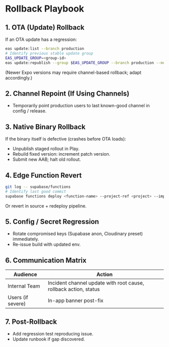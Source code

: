 # Rollback Playbook

## 1. OTA (Update) Rollback
If an OTA update has a regression:
```bash
eas update:list --branch production
# Identify previous stable update group
EAS_UPDATE_GROUP=<group-id>
eas update:republish --group $EAS_UPDATE_GROUP --branch production --message "Rollback to stable"
```
(Newer Expo versions may require channel-based rollback; adapt accordingly.)

## 2. Channel Repoint (If Using Channels)
- Temporarily point production users to last known-good channel in config / release.

## 3. Native Binary Rollback
If the binary itself is defective (crashes before OTA loads):
- Unpublish staged rollout in Play.
- Rebuild fixed version: increment patch version.
- Submit new AAB; halt old rollout.

## 4. Edge Function Revert
```bash
git log -- supabase/functions
# Identify last good commit
supabase functions deploy <function-name> --project-ref <project> --import-map import_map.json
```
Or revert in source + redeploy pipeline.

## 5. Config / Secret Regression
- Rotate compromised keys (Supabase anon, Cloudinary preset) immediately.
- Re-issue build with updated env.

## 6. Communication Matrix
| Audience | Action |
|----------|--------|
| Internal Team | Incident channel update with root cause, rollback action, status |
| Users (if severe) | In-app banner post-fix |

## 7. Post-Rollback
- Add regression test reproducing issue.
- Update runbook if gap discovered.
